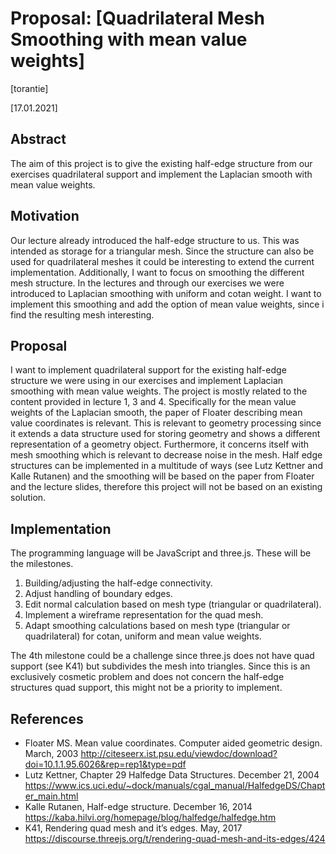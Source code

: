 # Proposal: [Quadrilateral Mesh Smoothing with mean value weights]

[torantie]

[17.01.2021]

## Abstract

The aim of this project is to give the existing half-edge structure from our exercises quadrilateral support and implement the Laplacian smooth with mean value weights.

## Motivation

Our lecture already introduced the half-edge structure to us. This was intended as storage for a triangular mesh. Since the structure can also be used for quadrilateral meshes it could be interesting to extend the current implementation. Additionally, I want to focus on smoothing the different mesh structure. In the lectures and through our exercises we were introduced to Laplacian smoothing with uniform and cotan weight. I want to implement this smoothing and add the option of mean value weights, since i find the resulting mesh interesting.


## Proposal

I want to implement quadrilateral support for the existing half-edge structure we were using in our exercises and implement Laplacian smoothing with mean value weights.
The project is mostly related to the content provided in lecture 1, 3 and 4. Specifically for the mean value weights of the Laplacian smooth, the paper of Floater describing mean value coordinates is relevant.
This is relevant to geometry processing since it extends a data structure used for storing geometry and shows a different representation of a geometry object. Furthermore, it concerns itself with mesh smoothing which is relevant to decrease noise in the mesh.
Half edge structures can be implemented in a multitude of ways (see Lutz Kettner and Kalle Rutanen) and the smoothing will be based on the paper from Floater and the lecture slides, therefore this project will not be based on an existing solution.

## Implementation

The programming language will be JavaScript and three.js. These will be the milestones.
1. Building/adjusting the half-edge connectivity.
2. Adjust handling of boundary edges.
3. Edit normal calculation based on mesh type (triangular or quadrilateral).
4. Implement a wireframe representation for the quad mesh.
5. Adapt smoothing calculations based on mesh type (triangular or quadrilateral) for cotan, uniform and mean value weights.

The 4th milestone could be a challenge since three.js does not have quad support (see K41) but subdivides the mesh into triangles. Since this is an exclusively cosmetic problem and does not concern the half-edge structures quad support, this might not be a priority to implement.

## References

- Floater MS. Mean value coordinates. Computer aided geometric design. March, 2003 http://citeseerx.ist.psu.edu/viewdoc/download?doi=10.1.1.95.6026&rep=rep1&type=pdf
- Lutz Kettner, Chapter 29 Halfedge Data Structures. December 21, 2004  https://www.ics.uci.edu/~dock/manuals/cgal_manual/HalfedgeDS/Chapter_main.html
- Kalle Rutanen, Half-edge structure. December 16, 2014 https://kaba.hilvi.org/homepage/blog/halfedge/halfedge.htm
- K41, Rendering quad mesh and it’s edges. May, 2017 https://discourse.threejs.org/t/rendering-quad-mesh-and-its-edges/424
